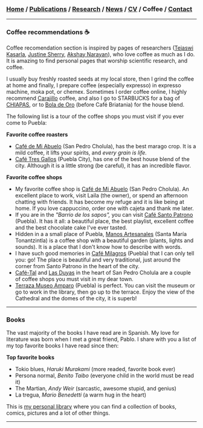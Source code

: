 ###  [Home](/index) / [Publications](/publications) / [Research](/research) / [News](/news) / [CV](/brief_cv) / Coffee / [Contact](/contact)
---
### Coffee recommendations ☕️

Coffee recomendation section is inspired by pages of researchers ([Tejaswi Kasarla](https://tkasarla.github.io/more.html), [Justine Sherry](http://www.justinesherry.com/coffee.html), [Akshay Narayan](https://akshayn.xyz/coffee.html)), who love coffee as much as I do. It is amazing to find personal pages that worship scientific research, and coffee.

I usually buy freshly roasted seeds at my local store, then I grind the coffee at home and finally, I prepare coffee (especially expresso) in expresso machine, moka pot, or chemex. Sometimes I order coffee online, I highly recommend [Carajillo](https://www.carajillocafe.com) coffee, and also I go to STARBUCKS for a bag of [CHIAPAS](https://www.starbucks.com.mx/promo/Chiapas), or to [Bola de Oro](https://www.facebook.com/pages/category/Cafeteria/Bola-de-Oro-Puebla-110200467396671/) (before Café Briatania) for the house blend.

The following list is a tour of the coffee shops you must visit if you ever come to Puebla: 

**Favorite coffee roasters**

* [Café de Mi Abuelo](https://es-la.facebook.com/cafedemiabuelo) (San Pedro Cholula), has the best marago crop. It is a mild coffee, it lifts your spirits, and *every grain is life.*
* [Café Tres Gallos](https://es-la.facebook.com/cafe3gallos) (Puebla City), has one of the best house blend of the city. Although it is a little strong (be careful), it has an incredible flavor.


**Favorite coffee shops**

* My favorite coffee shop is [Café de Mi Abuelo](https://es-la.facebook.com/cafedemiabuelo) (San Pedro Cholula). An excellent place to work, visit Laila (the owner), or spend an afternoon chatting with friends. It has become my refuge and it is like being at home. If you love cappuccino, order one with cajeta and thank me later.
* If you are in the *"Barrio de los sapos",* you can visit [Café Santo Patrono](https://es-la.facebook.com/Cafesantopatrono) (Puebla). It has it all: a beautiful place, the best playlist, excellent coffee and the best chocolate cake I've ever tasted.
* Hidden in a a small place of Puebla, [Manos Artesanales](https://es-la.facebook.com/manosartesanalesam) (Santa María Tonantzintla) is a coffee shop with a beautiful garden (plants, lights and sounds).  It is a place that I don't know how to describe with words.
* I have such good memories in [Café Milagros](https://www.facebook.com/cafemilagros/) (Puebla) that I can only tell you: go! The place is beautiful and very traditional, just around the corner from Santo Patrono in the heart of the city. 
* [Café-Tal](https://es-la.facebook.com/pages/category/Cafe/Café-Tal-Cholula-504804126305680/) and [Las Duyas](http://www.churrerialasduyas.com) in the heart of San Pedro Cholula  are a couple of coffee shops you must visit in my dear town.   
* [Terraza Museo Amparo](https://museoamparo.com/cafe) (Puebla) is perfect. You can visit the museum or go to work in the library, then go up to the terrace. Enjoy the view of the Cathedral and the domes of the city, it is superb!

---


### Books

The vast majority of the books I have read are in Spanish. My love for literature was born when I met a great friend, Pablo. I share with you a list of my top favorite books I have read since then: 

**Top favorite books**

* Tokio blues, *Haruki Murakami* (more readed, favorite book ever)
* Persona normal, *Benito Taibo* (everyone child in the world must be read it)
* The Martian, *Andy Weir* (sarcastic, awesome stupid, and genius)
* La tregua, *Mario Benedetti* (a warm hug in the heart)

This is [my personal library]() where you can find a collection of books, comics, pictures and a lot of other things. 


---

